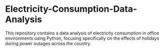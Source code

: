 # Electricity-Consumption-Data-Analysis
This repository contains a data analysis of electricity consumption in office environments using Python, focusing specifically on the effects of holidays during power outages across the country.
